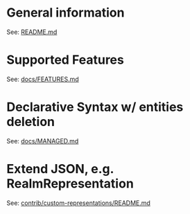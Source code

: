 # General information

See: [README.md](README.md)

# Supported Features

See: [docs/FEATURES.md](docs/FEATURES.md)

# Declarative Syntax w/ entities deletion

See: [docs/MANAGED.md](docs/MANAGED.md)

# Extend JSON, e.g. RealmRepresentation

See: [contrib/custom-representations/README.md](contrib/custom-representations/README.md)
